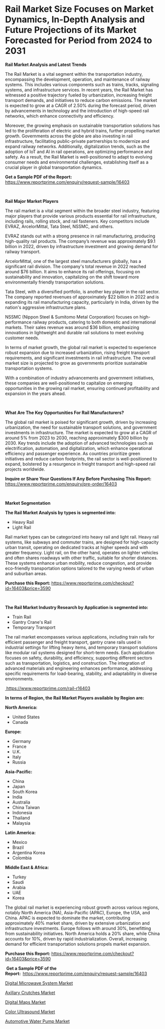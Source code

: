 <p><h1>Rail Market Size Focuses on Market Dynamics, In-Depth Analysis and Future Projections of its Market Forecasted for Period from 2024 to 2031</h1></p><p><strong>Rail Market Analysis and Latest Trends</strong></p>
<p><p>The Rail Market is a vital segment within the transportation industry, encompassing the development, operation, and maintenance of railway systems. This includes various components such as trains, tracks, signaling systems, and infrastructure services. In recent years, the Rail Market has witnessed a positive trajectory fueled by urbanization, increasing freight transport demands, and initiatives to reduce carbon emissions. The market is expected to grow at a CAGR of 2.50% during the forecast period, driven by advancements in technology and the introduction of high-speed rail networks, which enhance connectivity and efficiency.</p><p>Moreover, the growing emphasis on sustainable transportation solutions has led to the proliferation of electric and hybrid trains, further propelling market growth. Governments across the globe are also investing in rail infrastructure, facilitating public-private partnerships to modernize and expand railway networks. Additionally, digitalization trends, such as the adoption of IoT and AI in rail operations, are optimizing performance and safety. As a result, the Rail Market is well-positioned to adapt to evolving consumer needs and environmental challenges, establishing itself as a crucial player in global transportation dynamics.</p></p>
<p><strong>Get a Sample PDF of the Report:&nbsp;</strong> <a href="https://www.reportprime.com/enquiry/request-sample/16403?utm_campaign=1159&utm_medium=2&utm_source=Github&utm_content=ia&utm_term=23112024&utm_id=rail">https://www.reportprime.com/enquiry/request-sample/16403</a></p>
<p>&nbsp;</p>
<p><strong>Rail Major Market Players</strong></p>
<p><p>The rail market is a vital segment within the broader steel industry, featuring major players that provide various products essential for rail infrastructure, including rails, rolling stock, and rail fasteners. Key competitors include EVRAZ, ArcelorMittal, Tata Steel, NSSMC, and others.</p><p>EVRAZ stands out with a strong presence in rail manufacturing, producing high-quality rail products. The company’s revenue was approximately $9.1 billion in 2022, driven by infrastructure investment and growing demand for railway transport.</p><p>ArcelorMittal, one of the largest steel manufacturers globally, has a significant rail division. The company's total revenue in 2022 reached around $76 billion. It aims to enhance its rail offerings, focusing on sustainability and innovation, capitalizing on the shift toward more environmentally friendly transportation solutions.</p><p>Tata Steel, with a diversified portfolio, is another key player in the rail sector. The company reported revenues of approximately $22 billion in 2022 and is expanding its rail manufacturing capacity, particularly in India, driven by the nation's aggressive infrastructure plans.</p><p>NSSMC (Nippon Steel & Sumitomo Metal Corporation) focuses on high-performance railway products, catering to both domestic and international markets. Their sales revenue was around $36 billion, emphasizing innovations in lightweight and durable rail solutions to meet evolving customer needs.</p><p>In terms of market growth, the global rail market is expected to experience robust expansion due to increased urbanization, rising freight transport requirements, and significant investments in rail infrastructure. The overall market size is projected to grow as governments prioritize sustainable transportation systems.</p><p>With a combination of industry advancements and government initiatives, these companies are well-positioned to capitalize on emerging opportunities in the growing rail market, ensuring continued profitability and expansion in the years ahead.</p></p>
<p>&nbsp;</p>
<p><strong>What Are The Key Opportunities For Rail Manufacturers?</strong></p>
<p><p>The global rail market is poised for significant growth, driven by increasing urbanization, the need for sustainable transport solutions, and government investments in infrastructure. The market is expected to grow at a CAGR of around 5% from 2023 to 2030, reaching approximately $300 billion by 2030. Key trends include the adoption of advanced technologies such as electrification, automation, and digitalization, which enhance operational efficiency and passenger experience. As countries prioritize green initiatives and reduce carbon footprints, the rail sector is well-positioned to expand, bolstered by a resurgence in freight transport and high-speed rail projects worldwide.</p></p>
<p><strong>Inquire or Share Your Questions If Any Before Purchasing This Report:</strong> <a href="https://www.reportprime.com/enquiry/pre-order/16403?utm_campaign=1159&utm_medium=2&utm_source=Github&utm_content=ia&utm_term=23112024&utm_id=rail">https://www.reportprime.com/enquiry/pre-order/16403</a></p>
<p>&nbsp;</p>
<p><strong>Market Segmentation</strong></p>
<p><strong>The Rail Market Analysis by types is segmented into:</strong></p>
<p><ul><li>Heavy Rail</li><li>Light Rail</li></ul></p>
<p><p>Rail market types can be categorized into heavy rail and light rail. Heavy rail systems, like subways and commuter trains, are designed for high-capacity urban transit, operating on dedicated tracks at higher speeds and with greater frequency. Light rail, on the other hand, operates on lighter vehicles and often shares roadways with other traffic, suitable for shorter distances. These systems enhance urban mobility, reduce congestion, and provide eco-friendly transportation options tailored to the varying needs of urban and suburban areas.</p></p>
<p><strong>Purchase this Report:&nbsp;</strong><a href="https://www.reportprime.com/checkout?id=16403&price=3590&utm_campaign=1159&utm_medium=2&utm_source=Github&utm_content=ia&utm_term=23112024&utm_id=rail">https://www.reportprime.com/checkout?id=16403&price=3590</a></p>
<p>&nbsp;</p>
<p><strong>The Rail Market Industry Research by Application is segmented into:</strong></p>
<p><ul><li>Train Rail</li><li>Gantry Crane's Rail</li><li>Temporary Transport</li></ul></p>
<p><p>The rail market encompasses various applications, including train rails for efficient passenger and freight transport, gantry crane rails used in industrial settings for lifting heavy items, and temporary transport solutions like modular rail systems designed for short-term needs. Each application focuses on safety, durability, and efficiency, supporting different sectors such as transportation, logistics, and construction. The integration of advanced materials and engineering enhances performance, addressing specific requirements for load-bearing, stability, and adaptability in diverse environments.</p></p>
<p><a href="https://www.reportprime.com/rail-r16403?utm_campaign=1159&utm_medium=2&utm_source=Github&utm_content=ia&utm_term=23112024&utm_id=rail">&nbsp;https://www.reportprime.com/rail-r16403</a></p>
<p><strong>In terms of Region, the Rail Market Players available by Region are:</strong></p>
<p>
    <p> <strong> North America: </strong>
        <ul>
            <li>United States</li>
            <li>Canada</li>
        </ul>
        </p> 
    <p> <strong> Europe: </strong>
        <ul>
            <li>Germany</li>
            <li>France</li>
            <li>U.K.</li>
            <li>Italy</li>
            <li>Russia</li>
        </ul>
        </p> 
    <p> <strong> Asia-Pacific: </strong>
        <ul>
            <li>China</li>
            <li>Japan</li>
            <li>South Korea</li>
            <li>India</li>
            <li>Australia</li>
            <li>China Taiwan</li>
            <li>Indonesia</li>
            <li>Thailand</li>
            <li>Malaysia</li>
        </ul>
        </p> 
    <p> <strong> Latin America: </strong>
        <ul>
            <li>Mexico</li>
            <li>Brazil</li>
            <li>Argentina Korea</li>
            <li>Colombia</li>
        </ul>
        </p> 
    <p> <strong> Middle East & Africa: </strong>
        <ul>
            <li>Turkey</li>
            <li>Saudi</li>
            <li>Arabia</li>
            <li>UAE</li>
            <li>Korea</li>
        </ul>
    </p>
    </p>
<p><p>The global rail market is experiencing robust growth across various regions, notably North America (NA), Asia-Pacific (APAC), Europe, the USA, and China. APAC is expected to dominate the market, contributing approximately 40% market share, driven by extensive urbanization and infrastructure investments. Europe follows with around 30%, benefitting from sustainability initiatives. North America holds a 20% share, while China accounts for 10%, driven by rapid industrialization. Overall, increasing demand for efficient transportation solutions propels market expansion.</p></p>
<p><strong>Purchase this Report: </strong><a href="https://www.reportprime.com/checkout?id=16403&price=3590&utm_campaign=1159&utm_medium=2&utm_source=Github&utm_content=ia&utm_term=23112024&utm_id=rail">https://www.reportprime.com/checkout?id=16403&price=3590</a></p>
<p>&nbsp;<strong>Get a Sample PDF of the Report:&nbsp;&nbsp;</strong><a href="https://www.reportprime.com/enquiry/request-sample/16403?utm_campaign=1159&utm_medium=2&utm_source=Github&utm_content=ia&utm_term=23112024&utm_id=rail">https://www.reportprime.com/enquiry/request-sample/16403</a></p>
<p><strong></strong></p>
<p><p><a href="https://issuu.com/reportprime-2/docs/digital-microwave-system-market-siz_aa5dd961f22539?utm_campaign=1159&utm_medium=2&utm_source=Github&utm_content=ia&utm_term=23112024&utm_id=rail">Digital Microwave System Market</a></p><p><a href="https://www.linkedin.com/pulse/axillary-crutches-market-forecast-future-growth-opportunities-833he?utm_campaign=1159&utm_medium=2&utm_source=Github&utm_content=ia&utm_term=23112024&utm_id=rail">Axillary Crutches Market</a></p><p><a href="https://issuu.com/reportprime-2/docs/digital-maps-market-size-2030.pptx_2cfd3335333668?utm_campaign=1159&utm_medium=2&utm_source=Github&utm_content=ia&utm_term=23112024&utm_id=rail">Digital Maps Market</a></p><p><a href="https://www.linkedin.com/pulse/forecasted-growth-key-players-color-ultrasound-market-2024-2031-txfve?utm_campaign=1159&utm_medium=2&utm_source=Github&utm_content=ia&utm_term=23112024&utm_id=rail">Color Ultrasound Market</a></p><p><a href="https://github.com/ChiragRP21/Market-Research-Report-List-6/blob/main/automotive-water-pump-market.md?utm_campaign=1159&utm_medium=2&utm_source=Github&utm_content=ia&utm_term=23112024&utm_id=rail">Automotive Water Pump Market</a></p></p>